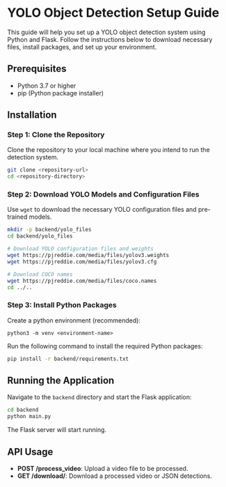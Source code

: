 
# YOLO Object Detection Setup Guide

This guide will help you set up a YOLO object detection system using Python and Flask. Follow the instructions below to download necessary files, install packages, and set up your environment.

## Prerequisites

- Python 3.7 or higher
- pip (Python package installer)

## Installation

### Step 1: Clone the Repository

Clone the repository to your local machine where you intend to run the detection system.

```bash
git clone <repository-url>
cd <repository-directory>
```

### Step 2: Download YOLO Models and Configuration Files

Use `wget` to download the necessary YOLO configuration files and pre-trained models.

```bash
mkdir -p backend/yolo_files
cd backend/yolo_files

# Download YOLO configuration files and weights
wget https://pjreddie.com/media/files/yolov3.weights
wget https://pjreddie.com/media/files/yolov3.cfg

# Download COCO names
wget https://pjreddie.com/media/files/coco.names
cd ../..
```

### Step 3: Install Python Packages

Create a python environment (recommended):
```
python3 -m venv <environment-name>
```

Run the following command to install the required Python packages:

```bash
pip install -r backend/requirements.txt
```

## Running the Application

Navigate to the `backend` directory and start the Flask application:

```bash
cd backend
python main.py
```

The Flask server will start running.

## API Usage

- **POST /process_video**: Upload a video file to be processed.
- **GET /download/<filename>**: Download a processed video or JSON detections.
